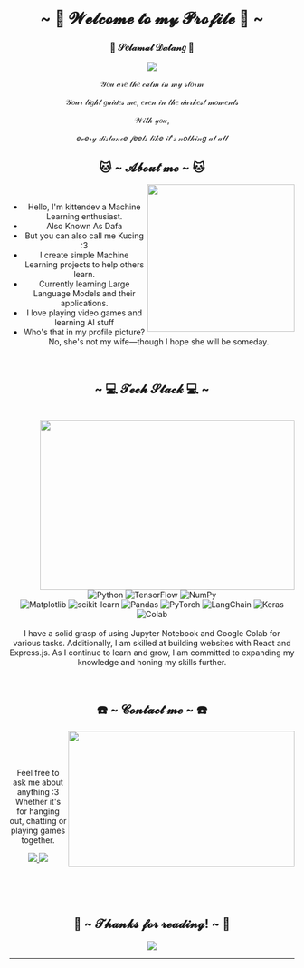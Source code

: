 <body>
  <center>
    <h1 align="center">~ 💜 𝓦𝓮𝓵𝓬𝓸𝓶𝓮 𝓽𝓸 𝓶𝔂 𝓟𝓻𝓸𝓯𝓲𝓵𝓮 💜 ~</h1>
    <div align="center">
      <h3>👋 𝒮𝑒𝓁𝒶𝓂𝒶𝓉 𝒟𝒶𝓉𝒶𝓃𝑔 👋</h3>
      <a href="https://huggingface.co/kittendev" >
        <img src="https://gifdb.com/images/high/charming-raiden-shogun-zooming-out-zxk5j7fx367kl2dh.webp" >
      </a>
      <br>
      <p>𝒴𝑜𝓊 𝒶𝓇𝑒 𝓉𝒽𝑒 𝒸𝒶𝓁𝓂 𝒾𝓃 𝓂𝓎 𝓈𝓉𝑜𝓇𝓂</p>
      <p>𝒴𝑜𝓊𝓇 𝓁𝒾𝑔𝒽𝓉 𝑔𝓊𝒾𝒹𝑒𝓈 𝓂𝑒, 𝑒𝓋𝑒𝓃 𝒾𝓃 𝓉𝒽𝑒 𝒹𝒶𝓇𝓀𝑒𝓈𝓉 𝓂𝑜𝓂𝑒𝓃𝓉𝓈</p>
      <p>𝒲𝒾𝓉𝒽 𝓎𝑜𝓊,</p>
      <p>𝑒𝓋𝑒𝓇𝓎 𝒹𝒾𝓈𝓉𝒶𝓃𝒸𝑒 𝒻𝑒𝑒𝓁𝓈 𝓁𝒾𝓀𝑒 𝒾𝓉'𝓈 𝓃𝑜𝓉𝒽𝒾𝓃𝑔 𝒶𝓉 𝒶𝓁𝓁</p>
    </div>
    <div>
      <h2 align="center"> 🐱 ~ 𝓐𝓫𝓸𝓾𝓽 𝓶𝓮 ~ 🐱 </h2>
      <div align="center">
        <img src="https://gifdb.com/images/high/adorable-genshin-impact-raiden-smile-t8qmewsdvv9tki9b.webp" align="right" hight="260vh" width="260vw">
      </div>
      <br>
      <ul>
        <li>Hello, I'm kittendev a Machine Learning enthusiast.</li>
        <li>Also Known As Dafa</li>
        <li>But you can also call me Kucing :3</li>
        <li>I create simple Machine Learning projects to help others learn.</li>
        <li>Currently learning Large Language Models and their applications.</li>
        <li>I love playing video games and learning AI stuff</li>
        <li>Who's that in my profile picture? No, she's not my wife—though I hope she will be someday.</li>
      </ul>
    </div>
    <br>
    <div>
      <h2 align="center">~ 💻 𝓣𝓮𝓬𝓱 𝓢𝓽𝓪𝓬𝓴 💻 ~</h2>
      <div align="center">
        <br>
        <img src="https://gifdb.com/images/high/fierce-raiden-shogun-piercing-gaze-ziqoa6h6xzk7f4ql.webp" align="right" width="450vw" height="300vh">
      </div>
      <br>
      <br>
      <p align="center">
        <img src="https://img.shields.io/badge/python-3670A0?style=for-the-badge&logo=python&logoColor=ffdd54" alt="Python">
        <img src="https://img.shields.io/badge/TensorFlow-%23FF6F00.svg?style=for-the-badge&logo=TensorFlow&logoColor=white" alt="TensorFlow">
        <img src="https://img.shields.io/badge/numpy-%23013243.svg?style=for-the-badge&logo=numpy&logoColor=white" alt="NumPy">
        <br>
        <img src="https://img.shields.io/badge/Matplotlib-%23ffffff.svg?style=for-the-badge&logo=Matplotlib&logoColor=black" alt="Matplotlib">
        <img src="https://img.shields.io/badge/scikit--learn-%23F7931E.svg?style=for-the-badge&logo=scikit-learn&logoColor=white" alt="scikit-learn">
        <img src="https://img.shields.io/badge/pandas-%23150458.svg?style=for-the-badge&logo=pandas&logoColor=white" alt="Pandas">
        <img src="https://img.shields.io/badge/PyTorch-%23EE4C2C.svg?style=for-the-badge&logo=PyTorch&logoColor=white" alt="PyTorch">
        <img src="https://img.shields.io/badge/LangChain-%231C3C3C.svg?style=for-the-badge&logo=LangChain&logoColor=white" alt="LangChain">
        <img src="https://img.shields.io/badge/Keras-%23D00000.svg?style=for-the-badge&logo=Keras&logoColor=white" alt="Keras">
        <img src="https://img.shields.io/badge/Google_Colab-F9AB00?style=for-the-badge&logo=google-colab&logoColor=white" alt="Colab">
        <br>
        <br>
        I have a solid grasp of using Jupyter Notebook and Google Colab for various tasks. Additionally, I am skilled at building websites with React and Express.js. As I continue to learn and grow, I am committed to expanding my knowledge and honing my skills further.
      </p>
      <br>
    </div>
    <div>
      <h2 align="center">☎️ ~ 𝓒𝓸𝓷𝓽𝓪𝓬𝓽 𝓶𝓮 ~ ☎️</h2>
      <div align="center">
        <img src="https://gifdb.com/images/high/relaxing-evening-raiden-shogun-full-moon-krnovj19kquji0yx.webp" align="right" width="400vw" height="240vh">
      </div>
      <br>
      <br>
      <br>
      <p align="center">
        Feel free to ask me about anything :3 <br>
        Whether it's for hanging out, chatting or playing games together.
      </p>
      <p align="center">
        <a href="mailto:dafa.alfarizki.tif422@polban.ac.id">
          <img src="https://img.shields.io/badge/Gmail%20-%23EA4335.svg?&style=for-the-badge&logo=gmail&logoColor=white"/>
        </a>
        <a href="https://discord.com/channels/@me" target="_blank">
          <img src="https://img.shields.io/badge/ssparkle%20-%237289DA.svg?&style=for-the-badge&logo=discord&logoColor=white"/>
        </a>
      </p>
      <br>
      <br>
      <br>
    </div>
    <div>
      <h2 align="center">💜 ~ 𝓣𝓱𝓪𝓷𝓴𝓼 𝓯𝓸𝓻 𝓻𝓮𝓪𝓭𝓲𝓷𝓰! ~ 💜</h2>
      <div align="center">
        <img src="https://gifdb.com/images/thumb/raiden-shogun-cute-turn-around-pose-cewphtvamemrc6kt.gif">
      </div>
      <hr>
    </div>
  </center>
</body>
<!--
**kittendev/kittendev** is a ✨ _special_ ✨ repository because its `README.md` (this file) appears on your GitHub profile.

Here are some ideas to get you started:

- 🔭 I’m currently working on ...
- 🌱 I’m currently learning ...
- 👯 I’m looking to collaborate on ...
- 🤔 I’m looking for help with ...
- 💬 Ask me about ...
- 📫 How to reach me: ...
- 😄 Pronouns: ...
- ⚡ Fun fact: ...
-->
